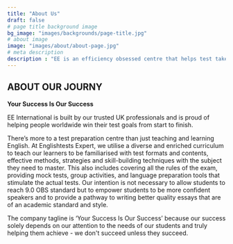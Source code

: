 ```yaml
---
title: "About Us"
draft: false
# page title background image
bg_image: "images/backgrounds/page-title.jpg"
# about image
image: "images/about/about-page.jpg"
# meta description
description : "EE is an efficiency obsessed centre that helps test takers save time on test preparation while increasing results."
---
```


## ABOUT OUR JOURNY

**Your Success Is Our Success**

EE International is built by our trusted UK professionals and is proud of helping people worldwide win their test goals from start to finish.

There’s more to a test preparation centre than just teaching and learning English. At Englishtests Expert, we utilise a diverse and enriched curriculum to teach our learners to be familiarised with test formats and contents, effective methods, strategies and skill-building techniques with the subject they need to master. This also includes covering all the rules of the exam, providing mock tests, group activities, and language preparation tools that stimulate the actual tests. Our intention is not necessary to allow students to reach 9.0 OBS standard but to empower students to be more confident speakers and to provide a pathway to writing better quality essays that are of an academic standard and style.  

The company tagline is ‘Your Success Is Our Success’ because our success solely depends on our attention to the needs of our students and truly helping them achieve - we don't succeed unless they succeed.
